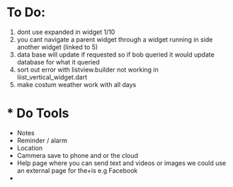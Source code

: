 # To Do:

1. dont use expanded in widget 1/10 
2. you cant navigate a parent widget through a widget running in side another widget  (linked to 5)
3. data base will update if requested so if bob queried it would update database for what it queried 
4. sort out error with listview.builder not working in liist_vertical_widget.dart
5. make costum weather work with all days

# * Do Tools
* Notes
* Reminder / alarm
* Location
* Cammera save to phone and or the cloud
* Help page where you can send text and videos or images we could use an external page for the+is e.g Facebook
* 